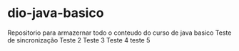 # dio-java-basico
Repositorio para armazernar todo o conteudo do curso de java basico
Teste de sincronização
Teste 2
Teste 3
Teste 4 
teste 5 